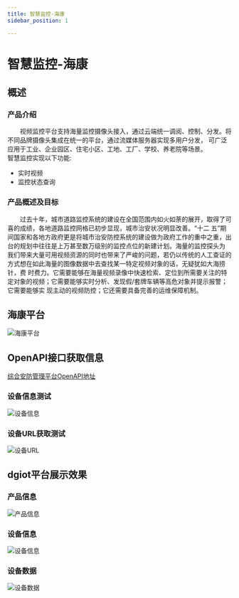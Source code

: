 ```yaml
---
title: 智慧监控-海康
sidebar_position: 1

---
```


# 智慧监控-海康

## 概述

### 产品介绍 

&emsp;&emsp;视频监控平台支持海量监控摄像头接入，通过云端统一调阅、控制、分发。将不同品牌摄像头集成在统一的平台，通过流媒体服务器实现多用户分发，
可广泛应用于工业、企业园区、住宅小区、工地、工厂、学校、养老院等场景。  
智慧监控实现以下功能:  

* 实时视频
* 监控状态查询

### 产品概述及目标

&emsp;&emsp;过去十年，城市道路监控系统的建设在全国范围内如火如荼的展开，取得了可喜的成绩，各地道路监控网格已初步显现，城市治安状况明显改善。“十二
五”期间国家和各地方政府更是将城市治安防控系统的建设做为政府工作的重中之重，出台的规划中往往是上万甚至数万级别的监控点位的新建计划。海量的监控探头为
我们带来大量可用视频资源的同时也带来了严峻的问题，若仍以传统的人工查证的方式想在如此海量的图像数据中去查找某一特定视频对象的话，无疑犹如大海捞针，费
时费力。它需要能够在海量视频录像中快速检索、定位到所需要关注的特定对象的视频；它需要能够实时分析、发现假/套牌车辆等高危对象并提示报警；它需要能够实
现主动的视频防控；它还需要具备完善的运维保障机制。

## 海康平台
![海康平台](http://dgiot-1253666439.cos.ap-shanghai-fsi.myqcloud.com/dgiot_web/doc_ylb/Hikon/1.png)

## OpenAPI接口获取信息
[综合安防管理平台OpenAPI地址](https://open.hikvision.com/docs/docId?productId=5c67f1e2f05948198c909700&version=%2Ff95e951cefc54578b523d1738f65f0a1&curNodeId=496dec47e8624652ac44505ba775c7fe)
### 设备信息测试
![设备信息](http://dgiot-1253666439.cos.ap-shanghai-fsi.myqcloud.com/dgiot_web/doc_ylb/Hikon/2.png)
### 设备URL获取测试
![设备URL](http://dgiot-1253666439.cos.ap-shanghai-fsi.myqcloud.com/dgiot_web/doc_ylb/Hikon/3.png)

## dgiot平台展示效果
### 产品信息
![产品信息](http://dgiot-1253666439.cos.ap-shanghai-fsi.myqcloud.com/dgiot_web/doc_ylb/Hikon/4.png)
### 设备信息
![设备信息](http://dgiot-1253666439.cos.ap-shanghai-fsi.myqcloud.com/dgiot_web/doc_ylb/Hikon/5.png)
### 设备数据
![设备数据](http://dgiot-1253666439.cos.ap-shanghai-fsi.myqcloud.com/dgiot_web/doc_ylb/Hikon/6.png)
